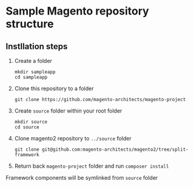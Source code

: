 # Sample Magento repository structure

## Instllation steps
1. Create a folder

    `mkdir sampleapp`\
    `cd sampleapp`
        
1. Clone this repository to a folder
   
    `git clone https://github.com/magento-architects/magento-project`
    
1. Create `source` folder within your root folder
    
    `mkdir source`\
    `cd source`

1. Clone magento2 repository to `../source` folder

    `git clone git@github.com:magento-architects/magento2/tree/split-framework`
    
1. Return back `magento-project` folder and run `composer install`

Framework components will be symlinked from `source` folder
